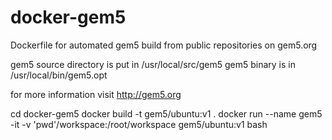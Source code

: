 docker-gem5
===========

Dockerfile for automated gem5 build from public repositories on gem5.org

gem5 source directory is put in /usr/local/src/gem5
gem5 binary is in /usr/local/bin/gem5.opt

for more information visit http://gem5.org

cd docker-gem5
docker build -t gem5/ubuntu:v1 .
docker run --name gem5 -it -v 'pwd'/workspace:/root/workspace gem5/ubuntu:v1 bash
